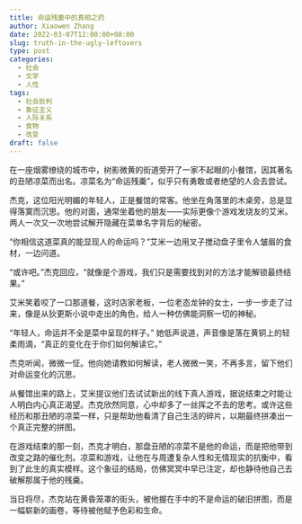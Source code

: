 ```yaml
---
title: 命运残羹中的真相之药
author: Xiaowen Zhang
date: 2022-03-07T12:00:00+08:00
slug: truth-in-the-ugly-leftovers
type: post
categories:
  - 社会
  - 文学
  - 人性
tags:
  - 社会批判
  - 象征主义
  - 人际关系
  - 食物
  - 改变
draft: false
---
```


在一座烟雾缭绕的城市中，树影微黄的街道旁开了一家不起眼的小餐馆，因其著名的丑陋凉菜而出名。凉菜名为“命运残羹”，似乎只有勇敢或者绝望的人会去尝试。

杰克，这位阳光明媚的年轻人，正是餐馆的常客。他坐在角落里的木桌旁，总是显得落寞而沉思。他的对面，通常坐着他的朋友——实际更像个游戏发烧友的艾米。两人一次又一次地尝试解开隐藏在菜单名字背后的秘密。

“你相信这道菜真的能显现人的命运吗？”艾米一边用叉子搅动盘子里令人皱眉的食材，一边问道。

“或许吧。”杰克回应，“就像是个游戏，我们只是需要找到对的方法才能解锁最终结果。”

艾米笑着咬了一口那道餐，这时店家老板，一位老态龙钟的女士，一步一步走了过来，像是从狄更斯小说中走出的角色，给人一种仿佛能洞察一切的神秘。

“年轻人，命运并不全是菜中呈现的样子。” 她低声说道，声音像是落在黄铜上的轻柔雨滴，“真正的变化在于你们如何解读它。”

杰克听闻，微微一怔。他向她请教如何解读，老人微微一笑，不再多言，留下他们对命运变化的沉思。

从餐馆出来的路上，艾米提议他们去试试新出的线下真人游戏，据说结束之时能让人明白内心真正渴望。杰克欣然同意，心中却多了一丝挥之不去的思考。或许这些经历和那丑陋的凉菜一样，只是帮助他看清了自己生活的碎片，以期最终拼凑出一个真正完整的拼图。

在游戏结束的那一刻，杰克才明白，那盘丑陋的凉菜不是他的命运，而是把他带到改变之路的催化剂。凉菜和游戏，让他在与周遭复杂人性和无情现实的抗衡中，看到了此生的真实模样。这个象征的结局，仿佛冥冥中早已注定，却也静待他自己去破解那属于他的残羹。

当日将尽，杰克站在黄昏笼罩的街头，被他握在手中的不是命运的破旧拼图，而是一幅崭新的画卷，等待被他赋予色彩和生命。